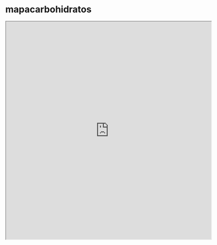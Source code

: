 # mapacarbohidratos
<html>
<head><title>Enlace mapa</title></head>
<body>
<center><iframe src="https://drive.google.com/file/d/13DWJykhiJSXoDrVLSpPMBaTIENYrJnSv/view?usp=sharing" width="640" height="680"></iframe></center>
</body>
</html>
